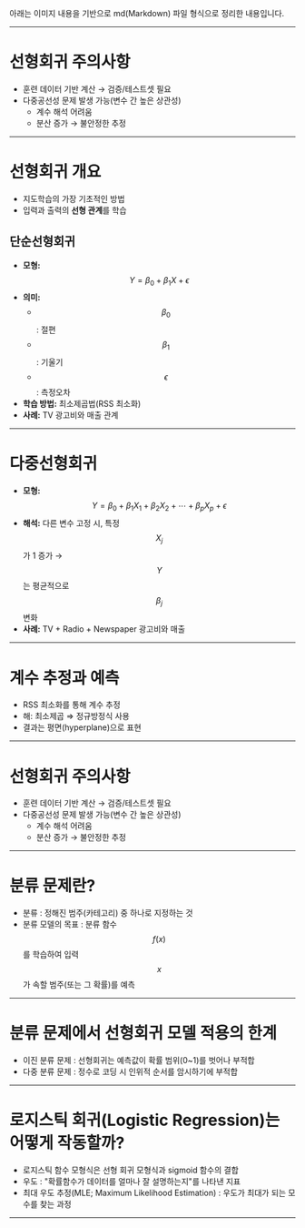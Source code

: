 아래는 이미지 내용을 기반으로 md(Markdown) 파일 형식으로 정리한 내용입니다.

***

# 선형회귀 주의사항

- 훈련 데이터 기반 계산 → 검증/테스트셋 필요
- 다중공선성 문제 발생 가능(변수 간 높은 상관성)
  - 계수 해석 어려움
  - 분산 증가 → 불안정한 추정

***

# 선형회귀 개요

- 지도학습의 가장 기초적인 방법
- 입력과 출력의 **선형 관계**를 학습

## 단순선형회귀

- **모형:** $$ Y = \beta_0 + \beta_1 X + \epsilon $$
- **의미:** 
  - $$ \beta_0 $$: 절편
  - $$ \beta_1 $$: 기울기
  - $$ \epsilon $$: 측정오차
- **학습 방법:** 최소제곱법(RSS 최소화)
- **사례:** TV 광고비와 매출 관계

***

# 다중선형회귀

- **모형:** $$ Y = \beta_0 + \beta_1X_1 + \beta_2X_2 + \cdots + \beta_pX_p + \epsilon $$
- **해석:** 다른 변수 고정 시, 특정 $$ X_j $$가 1 증가 → $$ Y $$는 평균적으로 $$ \beta_j $$ 변화
- **사례:** TV + Radio + Newspaper 광고비와 매출

***

# 계수 추정과 예측

- RSS 최소화를 통해 계수 추정
- 해: 최소제곱 ⇒ 정규방정식 사용
- 결과는 평면(hyperplane)으로 표현

---

# 선형회귀 주의사항

- 훈련 데이터 기반 계산 → 검증/테스트셋 필요
- 다중공선성 문제 발생 가능(변수 간 높은 상관성)
  - 계수 해석 어려움
  - 분산 증가 → 불안정한 추정


***

# 분류 문제란?

- 분류 : 정해진 범주(카테고리) 중 하나로 지정하는 것
- 분류 모델의 목표 : 분류 함수 $$ f(x) $$를 학습하여 입력 $$ x $$가 속할 범주(또는 그 확률)를 예측

***

# 분류 문제에서 선형회귀 모델 적용의 한계

- 이진 분류 문제 : 선형회귀는 예측값이 확률 범위(0~1)를 벗어나 부적합
- 다중 분류 문제 : 정수로 코딩 시 인위적 순서를 암시하기에 부적합

***

# 로지스틱 회귀(Logistic Regression)는 어떻게 작동할까?

- 로지스틱 함수 모형식은 선형 회귀 모형식과 sigmoid 함수의 결합
- 우도 : "확률함수가 데이터를 얼마나 잘 설명하는지"를 나타낸 지표
- 최대 우도 추정(MLE; Maximum Likelihood Estimation) : 우도가 최대가 되는 모수를 찾는 과정

---

